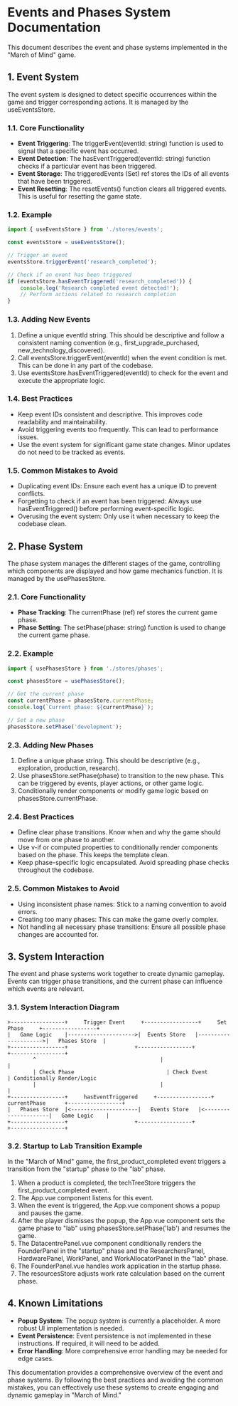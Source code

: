 # Events and Phases System Documentation

This document describes the event and phase systems implemented in the "March of Mind" game.

## 1. Event System

The event system is designed to detect specific occurrences within the game and trigger corresponding actions. It is managed by the useEventsStore.

### 1.1. Core Functionality

- **Event Triggering**: The triggerEvent(eventId: string) function is used to signal that a specific event has occurred.
- **Event Detection**: The hasEventTriggered(eventId: string) function checks if a particular event has been triggered.
- **Event Storage**: The triggeredEvents (Set<string>) ref stores the IDs of all events that have been triggered.
- **Event Resetting**: The resetEvents() function clears all triggered events. This is useful for resetting the game state.

### 1.2. Example

```typescript
import { useEventsStore } from './stores/events';

const eventsStore = useEventsStore();

// Trigger an event
eventsStore.triggerEvent('research_completed');

// Check if an event has been triggered
if (eventsStore.hasEventTriggered('research_completed')) {
    console.log('Research completed event detected!');
    // Perform actions related to research completion
}
```

### 1.3. Adding New Events

1. Define a unique eventId string. This should be descriptive and follow a consistent naming convention (e.g., first_upgrade_purchased, new_technology_discovered).
2. Call eventsStore.triggerEvent(eventId) when the event condition is met. This can be done in any part of the codebase.
3. Use eventsStore.hasEventTriggered(eventId) to check for the event and execute the appropriate logic.

### 1.4. Best Practices

- Keep event IDs consistent and descriptive. This improves code readability and maintainability.
- Avoid triggering events too frequently. This can lead to performance issues.
- Use the event system for significant game state changes. Minor updates do not need to be tracked as events.

### 1.5. Common Mistakes to Avoid

- Duplicating event IDs: Ensure each event has a unique ID to prevent conflicts.
- Forgetting to check if an event has been triggered: Always use hasEventTriggered() before performing event-specific logic.
- Overusing the event system: Only use it when necessary to keep the codebase clean.

## 2. Phase System

The phase system manages the different stages of the game, controlling which components are displayed and how game mechanics function. It is managed by the usePhasesStore.

### 2.1. Core Functionality

- **Phase Tracking**: The currentPhase (ref<string>) ref stores the current game phase.
- **Phase Setting**: The setPhase(phase: string) function is used to change the current game phase.

### 2.2. Example

```typescript
import { usePhasesStore } from './stores/phases';

const phasesStore = usePhasesStore();

// Get the current phase
const currentPhase = phasesStore.currentPhase;
console.log(`Current phase: ${currentPhase}`);

// Set a new phase
phasesStore.setPhase('development');
```

### 2.3. Adding New Phases

1. Define a unique phase string. This should be descriptive (e.g., exploration, production, research).
2. Use phasesStore.setPhase(phase) to transition to the new phase. This can be triggered by events, player actions, or other game logic.
3. Conditionally render components or modify game logic based on phasesStore.currentPhase.

### 2.4. Best Practices

- Define clear phase transitions. Know when and why the game should move from one phase to another.
- Use v-if or computed properties to conditionally render components based on the phase. This keeps the template clean.
- Keep phase-specific logic encapsulated. Avoid spreading phase checks throughout the codebase.

### 2.5. Common Mistakes to Avoid

- Using inconsistent phase names: Stick to a naming convention to avoid errors.
- Creating too many phases: This can make the game overly complex.
- Not handling all necessary phase transitions: Ensure all possible phase changes are accounted for.

## 3. System Interaction

The event and phase systems work together to create dynamic gameplay. Events can trigger phase transitions, and the current phase can influence which events are relevant.

### 3.1. System Interaction Diagram

```
+-----------------+     Trigger Event     +-----------------+     Set Phase     +-----------------+
|   Game Logic    |--------------------->|  Events Store   |--------------------->|   Phases Store  |
+-----------------+                     +-----------------+                     +-----------------+
        ^                                       |                                       |
        | Check Phase                             | Check Event                             | Conditionally Render/Logic
        |                                       |                                       |
+-----------------+     hasEventTriggered     +-----------------+     currentPhase      +-----------------+
|   Phases Store  |<---------------------|   Events Store   |<---------------------|   Game Logic    |
+-----------------+                     +-----------------+                     +-----------------+
```

### 3.2. Startup to Lab Transition Example

In the "March of Mind" game, the first_product_completed event triggers a transition from the "startup" phase to the "lab" phase.

1. When a product is completed, the techTreeStore triggers the first_product_completed event.
2. The App.vue component listens for this event.
3. When the event is triggered, the App.vue component shows a popup and pauses the game.
4. After the player dismisses the popup, the App.vue component sets the game phase to "lab" using phasesStore.setPhase('lab') and resumes the game.
5. The DatacentrePanel.vue component conditionally renders the FounderPanel in the "startup" phase and the ResearchersPanel, HardwarePanel, WorkPanel, and WorkAllocatorPanel in the "lab" phase.
6. The FounderPanel.vue handles work application in the startup phase.
7. The resourcesStore adjusts work rate calculation based on the current phase.

## 4. Known Limitations

- **Popup System**: The popup system is currently a placeholder. A more robust UI implementation is needed.
- **Event Persistence**: Event persistence is not implemented in these instructions. If required, it will need to be added.
- **Error Handling**: More comprehensive error handling may be needed for edge cases.

This documentation provides a comprehensive overview of the event and phase systems. By following the best practices and avoiding the common mistakes, you can effectively use these systems to create engaging and dynamic gameplay in "March of Mind."